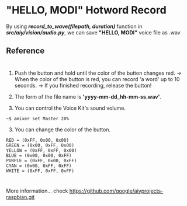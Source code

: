 # "HELLO, MODI" Hotword Record

By using ***record_to_wave(filepath, duration)*** function in ***src/aiy/vision/audio.py***, we can save **"HELLO, MODI"** voice file as .wav     

## Reference  
#
1. Push the button and hold until the color of the button changes red.
-> When the color of the button is red, you can record 'a word' up to 10 seconds.
-> If you finished recording, release the button!

1. The form of the file name is **'yyyy-mm-dd_hh-mm-ss.wav'**. 

2. You can control the Voice Kit's sound volume.
```
~$ amixer set Master 20%
```


3. You can change the color of the button. 

```
RED = (0xFF, 0x00, 0x00)    
GREEN = (0x00, 0xFF, 0x00)  
YELLOW = (0xFF, 0xFF, 0x00) 
BLUE = (0x00, 0x00, 0xFF)   
PURPLE = (0xFF, 0x00, 0xFF) 
CYAN = (0x00, 0xFF, 0xFF)   
WHITE = (0xFF, 0xFF, 0xFF)  
```
#

More information... check https://github.com/google/aiyprojects-raspbian.git





